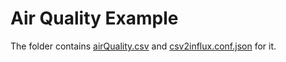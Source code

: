 # Air Quality Example

The folder contains [airQuality.csv](airQuality.csv) and [csv2influx.conf.json](csv2influx.conf.json) for it.
